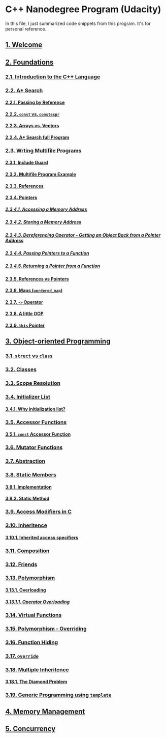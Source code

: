 # C++ Nanodegree Program (Udacity)
In this file, I just summarized code snippets from this program. It's for personal reference.

## [1. Welcome](./01_welcome/)
## [2. Foundations](./02_foundations/README.MD#2-foundations)
### [2.1. Introduction to the C++ Language](./02_foundations/README.MD#1-introduction-to-the-c-language)
### [2.2. A* Search](./02_foundations/README.MD#2-a-search)
#### [2.2.1. Passing by Reference](./02_foundations/README.MD#21-passing-by-reference)
#### [2.2.2. `const` vs. `constexpr`](./02_foundations/README.MD#22-const-vs-constexpr)
#### [2.2.3. Arrays vs. Vectors](./02_foundations/README.MD#23-arrays-vs-vectors)
#### [2.2.4. A* Search full Program](./02_foundations/README.MD#24-a-search-full-program)
### [2.3. Wrting Multifile Programs](./02_foundations/README.MD#3-writing-multifile-programs)
#### [2.3.1. Include Guard](./02_foundations/README.MD#31-include-guard)
#### [2.3.2. Multifile Program Example](./02_foundations/README.MD#32-multifile-program-example)
#### [2.3.3. References](./02_foundations/README.MD#33-references)
#### [2.3.4. Pointers](./02_foundations/README.MD#34-pointers)
##### [2.3.4.1. Accessing a Memory Address](./02_foundations/README.MD#341-accessing-a-memory-address)
##### [2.3.4.2. Storing a Memory Address](./02_foundations/README.MD#342-storing-a-memory-address)
##### [2.3.4.3. Dereferencing Operator - Getting an Object Back from a Pointer Address](./02_foundations/README.MD#343-dereferencing-operator---getting-an-object-back-from-a-pointer-address)
##### [2.3.4.4. Passing Pointers to a Function](./02_foundations/README.MD#344-passing-pointers-to-a-function)
##### [2.3.4.5. Returning a Pointer from a Function](./02_foundations/README.MD#345-returning-a-pointer-from-a-function)
#### [2.3.5. References vs Pointers](./02_foundations/README.MD#35-references-vs-pointers)
#### [2.3.6. Maps (`uordered_map`)](./02_foundations/README.MD#36-maps-unordered_map)
#### [2.3.7. `->` Operator](./02_foundations/README.MD#37---operator)
#### [2.3.8. A little OOP](./02_foundations/README.MD#38-a-little-oop)
#### [2.3.9. `this` Pointer](./02_foundations/README.MD#39-this-pointer)

## [3. Object-oriented Programming](./03_oop/README.md#3-object-oriented-programming)
### [3.1. `struct` vs `class`](./03_oop/README.md#31-struct-vs-class)
### [3.2. Classes](./03_oop/README.md#32-classes)
### [3.3. Scope Resolution](./03_oop/README.md#33-scope-resolution)
### [3.4. Initializer List](./03_oop/README.md#34-initializer-list)
#### [3.4.1. Why initialization list?](./03_oop/README.md#341-why-initialization-list)
### [3.5. Accessor Functions](./03_oop/README.md#35-accessor-functions)
#### [3.5.1. `const` Accessor Function](./03_oop/README.md#351-const-accessor-function)
### [3.6. Mutator Functions](./03_oop/README.md#36-mutator-functions)
### [3.7. Abstraction](./03_oop/README.md#37-abstraction)
### [3.8. Static Members](./03_oop/README.md#38-static-members)
#### [3.8.1. Implementation](./03_oop/README.md#381-implementation)
#### [3.8.2. Static Method](./03_oop/README.md#382-static-method)
### [3.9. Access Modifiers in C](./03_oop/README.md#39-access-modifiers-in-c)
### [3.10. Inheritence](./03_oop/README.md#310-inheritence)
#### [3.10.1. Inherited access specifiers](./03_oop/README.md#3101-inherited-access-specifiers)
### [3.11. Composition](./03_oop/README.md#311-composition)
### [3.12. Friends](./03_oop/README.md#312-friends)
### [3.13. Polymorphism](./03_oop/README.md#313-polymorphism)
#### [3.13.1. Overloading](./03_oop/README.md#3131-overloading)
##### [3.13.1.1. Operator Overloading](./03_oop/README.md#31311-operator-overloading)
### [3.14. Virtual Functions](./03_oop/README.md#314-virtual-functions)
### [3.15. Polymorphism - Overriding](./03_oop/README.md#315-polymorphism-overriding)
### [3.16. Function Hiding](./03_oop/README.md#316-function-hiding)
### [3.17. `override`](./03_oop/README.md#317-override)
### [3.18. Multiple Inheritence](./03_oop/README.md#318-multiple-inheritence)
#### [3.18.1. The Diamond Problem](./03_oop/README.md#3181-the-diamond-problem)
### [3.19. Generic Programming using `template`](./03_oop/README.md#319-generic-programming-using-template)

## [4. Memory Management](./04_mem/README.MD#4-memory-management)
## [5. Concurrency]()

